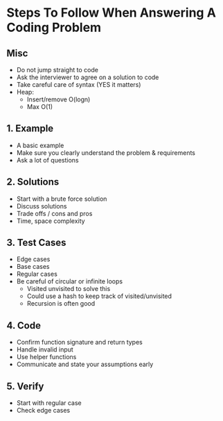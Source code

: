 # Steps To Follow When Answering A Coding Problem 

## Misc

- Do not jump straight to code
- Ask the interviewer to agree on a solution to code
- Take careful care of syntax (YES it matters)
- Heap: 
  - Insert/remove O(logn)
  - Max O(1) 

## 1. Example

- A basic example
- Make sure you clearly understand the problem & requirements
- Ask a lot of questions
  
## 2. Solutions 

- Start with a brute force solution
- Discuss solutions
- Trade offs / cons and pros 
- Time, space complexity

## 3. Test Cases 

- Edge cases
- Base cases 
- Regular cases 
- Be careful of circular or infinite loops 
  - Visited unvisited to solve this
  - Could use a hash to keep track of visited/unvisited
  - Recursion is often good

## 4. Code

- Confirm function signature and return types
- Handle invalid input
- Use helper functions
- Communicate and state your assumptions early 

## 5. Verify 

- Start with regular case
- Check edge cases
